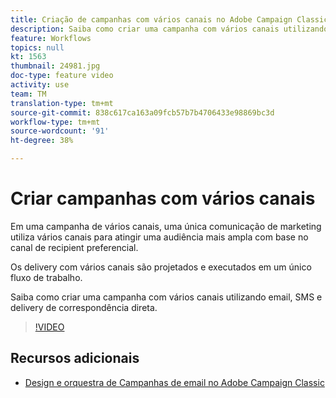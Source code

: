 ```yaml
---
title: Criação de campanhas com vários canais no Adobe Campaign Classic (ACC)
description: Saiba como criar uma campanha com vários canais utilizando email, SMS e delivery de correspondência direta.
feature: Workflows
topics: null
kt: 1563
thumbnail: 24981.jpg
doc-type: feature video
activity: use
team: TM
translation-type: tm+mt
source-git-commit: 838c617ca163a09fcb57b7b4706433e98869bc3d
workflow-type: tm+mt
source-wordcount: '91'
ht-degree: 38%

---
```



# Criar campanhas com vários canais

Em uma campanha de vários canais, uma única comunicação de marketing utiliza vários canais para atingir uma audiência mais ampla com base no canal de recipient preferencial.

Os delivery com vários canais são projetados e executados em um único fluxo de trabalho.

Saiba como criar uma campanha com vários canais utilizando email, SMS e delivery de correspondência direta.

>[!VIDEO](https://video.tv.adobe.com/v/24981?quality=12)

## Recursos adicionais

* [Design e orquestra de Campanhas de email no Adobe Campaign Classic](https://helpx.adobe.com/campaign/classic/how-to/design-orchestrate-email-campaigns-in-campaign-classic.html)

